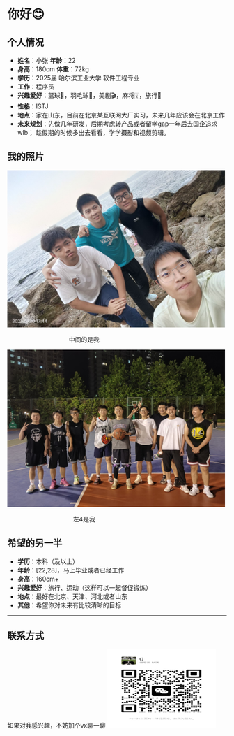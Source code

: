 # 你好😊
## 个人情况
- **姓名**：小张     **年龄**：22
- **身高**：180cm      **体重**：72kg
- **学历**：2025届 哈尔滨工业大学 软件工程专业     
- **工作**：程序员
- **兴趣爱好**：篮球🏀，羽毛球🏸，美剧🎬，麻将🀈，旅行🧳
- **性格**：ISTJ
- **地点**：家在山东，目前在北京某互联网大厂实习，未来几年应该会在北京工作
- **未来规划**：先做几年研发，后期考虑转产品或者留学gap一年后去国企追求wlb；
               趁假期的时候多出去看看，学学摄影和视频剪辑。

## 我的照片

<img src="https://raw.githubusercontent.com/Elmo2022/pictureBed/master/img/202501111920421.jpg" alt="大连" width="500" height="360">
<p style="width:70%;text-align: center">中间的是我</p>

<img src="https://raw.githubusercontent.com/Elmo2022/pictureBed/master/img/202501111920087.jpg" alt="威海" width="500" height="360">
<p style="width:70%;text-align: center">左4是我</p>

## 希望的另一半
- **学历**：本科（及以上）
- **年龄**：[22,28]，马上毕业或者已经工作
- **身高**：160cm+
- **兴趣爱好**：旅行、运动（这样可以一起督促锻炼）
- **地点**：最好在北京、天津、河北或者山东
- **其他**：希望你对未来有比较清晰的目标

---
## 联系方式
如果对我感兴趣，不妨加个vx聊一聊
<img src="https://raw.githubusercontent.com/Elmo2022/pictureBed/master/img/202501111929763.jpg" alt="微信二维码" width="250" height="180">




